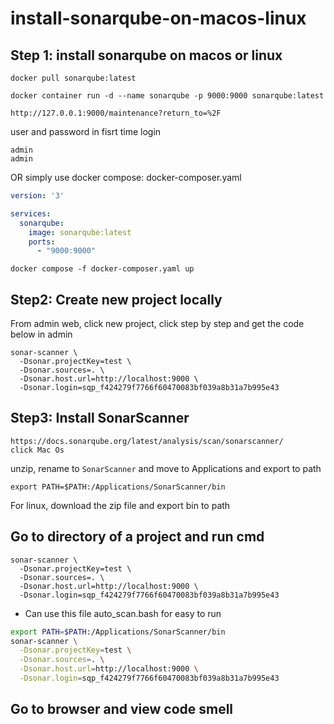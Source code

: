 # install-sonarqube-on-macos-linux
## Step 1: install sonarqube on macos or linux

```
docker pull sonarqube:latest
```

```
docker container run -d --name sonarqube -p 9000:9000 sonarqube:latest
```

```
http://127.0.0.1:9000/maintenance?return_to=%2F
```

user and password in fisrt time login
```
admin
admin
```


OR simply use docker compose: docker-composer.yaml
```yaml
version: '3'

services:
  sonarqube:
    image: sonarqube:latest
    ports:
      - "9000:9000"

```
```
docker compose -f docker-composer.yaml up
```

## Step2: Create new project locally
From admin web, click new project, click step by step and get the code below in admin
```
sonar-scanner \
  -Dsonar.projectKey=test \
  -Dsonar.sources=. \
  -Dsonar.host.url=http://localhost:9000 \
  -Dsonar.login=sqp_f424279f7766f60470083bf039a8b31a7b995e43
```


## Step3: Install SonarScanner
```
https://docs.sonarqube.org/latest/analysis/scan/sonarscanner/
click Mac Os
```

unzip, rename to `SonarScanner` and move to Applications and export to path
```
export PATH=$PATH:/Applications/SonarScanner/bin
```

For linux, download the zip file and export bin to path

## Go to directory of a project and run cmd
```
sonar-scanner \
  -Dsonar.projectKey=test \
  -Dsonar.sources=. \
  -Dsonar.host.url=http://localhost:9000 \
  -Dsonar.login=sqp_f424279f7766f60470083bf039a8b31a7b995e43
```

* Can use this file auto_scan.bash for easy to run
```bash
export PATH=$PATH:/Applications/SonarScanner/bin
sonar-scanner \
  -Dsonar.projectKey=test \
  -Dsonar.sources=. \
  -Dsonar.host.url=http://localhost:9000 \
  -Dsonar.login=sqp_f424279f7766f60470083bf039a8b31a7b995e43

```
## Go to browser and view code smell
